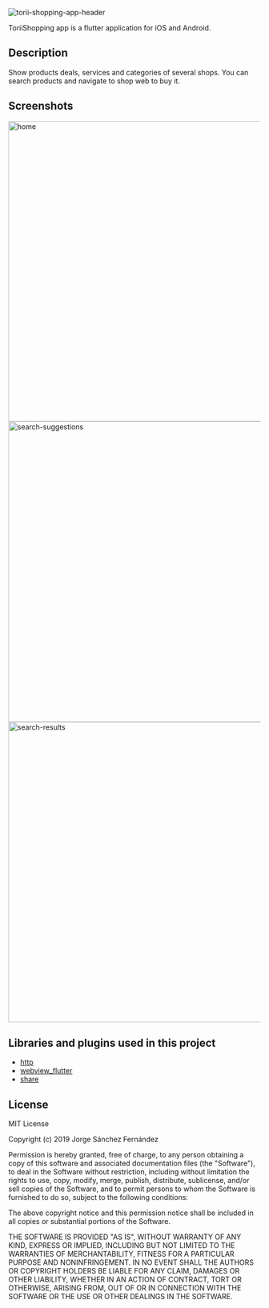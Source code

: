 ![torii-shopping-app-header](https://user-images.githubusercontent.com/5593590/64252021-21856380-cf1a-11e9-9f01-6ce35b06f40c.png)

ToriiShopping app is a flutter application for iOS and Android.

## Description

Show products deals, services and categories of several shops.
You can search products and navigate to shop web to buy it.


## Screenshots
<img width="600" alt="home" src="https://user-images.githubusercontent.com/5593590/65502379-f9f33c80-dec2-11e9-80eb-0b615d43f489.png">
<img width="600" alt="search-suggestions" src="https://user-images.githubusercontent.com/5593590/65502381-fa8bd300-dec2-11e9-80cd-977b6d7a6008.png">
<img width="600" alt="search-results" src="https://user-images.githubusercontent.com/5593590/65502380-fa8bd300-dec2-11e9-8bbb-fd1b476d2f78.png">

## Libraries and plugins used in this project
* [http](https://pub.dev/packages/http)
* [webview_flutter](https://pub.dev/packages/webview_flutter)
* [share](https://pub.dev/packages/share)
## License

MIT License

Copyright (c) 2019 Jorge Sánchez Fernández

Permission is hereby granted, free of charge, to any person obtaining a copy
of this software and associated documentation files (the "Software"), to deal
in the Software without restriction, including without limitation the rights
to use, copy, modify, merge, publish, distribute, sublicense, and/or sell
copies of the Software, and to permit persons to whom the Software is
furnished to do so, subject to the following conditions:

The above copyright notice and this permission notice shall be included in all
copies or substantial portions of the Software.

THE SOFTWARE IS PROVIDED "AS IS", WITHOUT WARRANTY OF ANY KIND, EXPRESS OR
IMPLIED, INCLUDING BUT NOT LIMITED TO THE WARRANTIES OF MERCHANTABILITY,
FITNESS FOR A PARTICULAR PURPOSE AND NONINFRINGEMENT. IN NO EVENT SHALL THE
AUTHORS OR COPYRIGHT HOLDERS BE LIABLE FOR ANY CLAIM, DAMAGES OR OTHER
LIABILITY, WHETHER IN AN ACTION OF CONTRACT, TORT OR OTHERWISE, ARISING FROM,
OUT OF OR IN CONNECTION WITH THE SOFTWARE OR THE USE OR OTHER DEALINGS IN THE
SOFTWARE.
